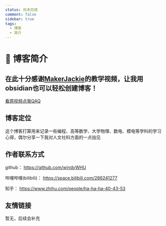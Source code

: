 ```yaml
---
status: 尚未完成
comment: false
sidebar: true
tags:
  - 博客
  - 简介
---
```


# 📒 博客简介

## 在此十分感谢[MakerJackie](https://space.bilibili.com/39823137/?spm_id_from=333.788.upinfo.detail.click)的教学视频，让我用obsidian也可以轻松创建博客！

[看原视频点我QAQ](https://www.bilibili.com/video/BV19X3veCEn5/)


## 博客定位

这个博客打算用来记录一些编程、高等数学、大学物理、数电、模电等学科的学习心得，偶尔分享一下我对人文社科方面的一点拙见


## 作者联系方式

github： https://github.com/windyWHU

哔哩哔哩(bilibili)： https://space.bilibili.com/286241277

知乎： https://www.zhihu.com/people/ha-ha-ha-40-43-53


## 友情链接

暂无，后续会补充
